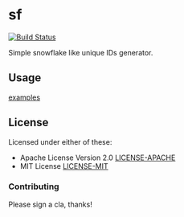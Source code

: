 # sf

[![Build Status](https://travis-ci.org/liuchong/sf.svg?branch=master)](https://travis-ci.org/liuchong/sf)

Simple snowflake like unique IDs generator.

## Usage

[examples](examples)

## License

Licensed under either of these:

 * Apache License Version 2.0 [LICENSE-APACHE](LICENSE-APACHE)
 * MIT License [LICENSE-MIT](LICENSE-MIT)

### Contributing

Please sign a cla, thanks!
